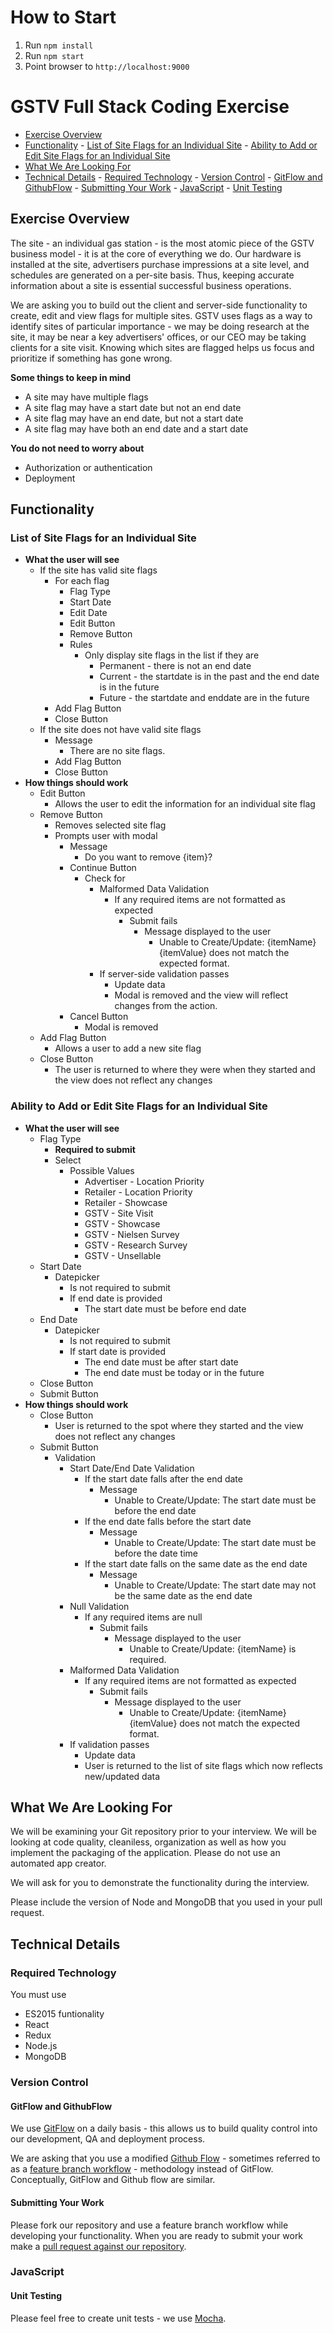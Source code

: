 # How to Start

1. Run `npm install`
2. Run `npm start`
3. Point browser to `http://localhost:9000`

# GSTV Full Stack Coding Exercise

<!-- TOC depthFrom:2 depthTo:6 withLinks:1 updateOnSave:1 orderedList:0 -->

* [Exercise Overview](#exercise-overview)
* [Functionality](#functionality) -
  [List of Site Flags for an Individual Site](#list-of-site-flags-for-an-individual-site) -
  [Ability to Add or Edit Site Flags for an Individual Site](#ability-to-add-or-edit-site-flags-for-an-individual-site)
* [What We Are Looking For](#what-we-are-looking-for)
* [Technical Details](#technical-details) -
  [Required Technology](#required-technology) -
  [Version Control](#version-control) -
  [GitFlow and GithubFlow](#gitflow-and-githubflow) -
  [Submitting Your Work](#submitting-your-work) - [JavaScript](#javascript) -
  [Unit Testing](#unit-testing)

<!-- /TOC -->

## Exercise Overview

The site - an individual gas station - is the most atomic piece of the GSTV
business model - it is at the core of everything we do. Our hardware is
installed at the site, advertisers purchase impressions at a site level, and
schedules are generated on a per-site basis. Thus, keeping accurate information
about a site is essential successful business operations.

We are asking you to build out the client and server-side functionality to
create, edit and view flags for multiple sites. GSTV uses flags as a way to
identify sites of particular importance - we may be doing research at the site,
it may be near a key advertisers' offices, or our CEO may be taking clients for
a site visit. Knowing which sites are flagged helps us focus and prioritize if
something has gone wrong.

**Some things to keep in mind**

* A site may have multiple flags
* A site flag may have a start date but not an end date
* A site flag may have an end date, but not a start date
* A site flag may have both an end date and a start date

**You do not need to worry about**

* Authorization or authentication
* Deployment

## Functionality

### List of Site Flags for an Individual Site

* **What the user will see**
  * If the site has valid site flags
    * For each flag
      * Flag Type
      * Start Date
      * Edit Date
      * Edit Button
      * Remove Button
      * Rules
        * Only display site flags in the list if they are
          * Permanent - there is not an end date
          * Current - the startdate is in the past and the end date is in the
            future
          * Future - the startdate and enddate are in the future
    * Add Flag Button
    * Close Button
  * If the site does not have valid site flags
    * Message
      * There are no site flags.
    * Add Flag Button
    * Close Button
* **How things should work**
  * Edit Button
    * Allows the user to edit the information for an individual site flag
  * Remove Button
    * Removes selected site flag
    * Prompts user with modal
      * Message
        * Do you want to remove {item}?
      * Continue Button
        * Check for
          * Malformed Data Validation
            * If any required items are not formatted as expected
              * Submit fails
                * Message displayed to the user
                  * Unable to Create/Update: {itemName} {itemValue} does not
                    match the expected format.
          - If server-side validation passes
            * Update data
            * Modal is removed and the view will reflect changes from the
              action.
      * Cancel Button
        * Modal is removed
  * Add Flag Button
    * Allows a user to add a new site flag
  * Close Button
    * The user is returned to where they were when they started and the view
      does not reflect any changes

### Ability to Add or Edit Site Flags for an Individual Site

* **What the user will see**
  * Flag Type
    * **Required to submit**
    * Select
      * Possible Values
        * Advertiser - Location Priority
        * Retailer - Location Priority
        * Retailer - Showcase
        * GSTV - Site Visit
        * GSTV - Showcase
        * GSTV - Nielsen Survey
        * GSTV - Research Survey
        * GSTV - Unsellable
  * Start Date
    * Datepicker
      * Is not required to submit
      * If end date is provided
        * The start date must be before end date
  * End Date
    * Datepicker
      * Is not required to submit
      * If start date is provided
        * The end date must be after start date
        * The end date must be today or in the future
  * Close Button
  * Submit Button
* **How things should work**
  * Close Button
    * User is returned to the spot where they started and the view does not
      reflect any changes
  * Submit Button
    * Validation
      * Start Date/End Date Validation
        * If the start date falls after the end date
          * Message
            * Unable to Create/Update: The start date must be before the end
              date
        * If the end date falls before the start date
          * Message
            * Unable to Create/Update: The start date must be before the date
              time
        * If the start date falls on the same date as the end date
          * Message
            * Unable to Create/Update: The start date may not be the same date
              as the end date
      * Null Validation
        * If any required items are null
          * Submit fails
            * Message displayed to the user
              * Unable to Create/Update: {itemName} is required.
      * Malformed Data Validation
        * If any required items are not formatted as expected
          * Submit fails
            * Message displayed to the user
              * Unable to Create/Update: {itemName} {itemValue} does not match
                the expected format.
      - If validation passes
        * Update data
        * User is returned to the list of site flags which now reflects
          new/updated data

## What We Are Looking For

We will be examining your Git repository prior to your interview. We will be
looking at code quality, cleaniless, organization as well as how you implement
the packaging of the application. Please do not use an automated app creator.

We will ask for you to demonstrate the functionality during the interview.

Please include the version of Node and MongoDB that you used in your pull
request.

## Technical Details

### Required Technology

You must use

* ES2015 funtionality
* React
* Redux
* Node.js
* MongoDB

### Version Control

#### GitFlow and GithubFlow

We use
[GitFlow](https://www.atlassian.com/git/tutorials/comparing-workflows/gitflow-workflow/)
on a daily basis - this allows us to build quality control into our development,
QA and deployment process.

We are asking that you use a modified
[Github Flow](https://guides.github.com/introduction/flow/) - sometimes referred
to as a
[feature branch workflow](https://www.atlassian.com/git/tutorials/comparing-workflows/feature-branch-workflow) -
methodology instead of GitFlow. Conceptually, GitFlow and Github flow are
similar.

#### Submitting Your Work

Please fork our repository and use a feature branch workflow while developing
your functionality. When you are ready to submit your work make a
[pull request against our repository](https://help.github.com/articles/using-pull-requests/).

### JavaScript

#### Unit Testing

Please feel free to create unit tests - we use
[Mocha](https://github.com/mochajs/mocha).
